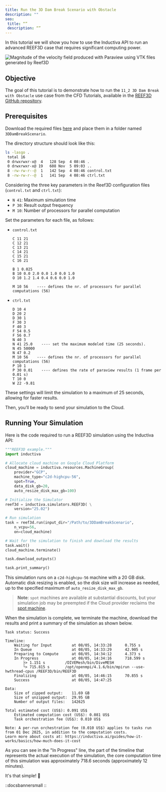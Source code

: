 ```yaml
---
title: Run the 3D Dam Break Scenario with Obstacle
description: ""
seo:
 title: “”
 description: “”
---
```


In this tutorial we will show you how to use the Inductiva API to run an advanced REEF3D case that requires significant computing power.

![Magnitude of the velocity field produced with Paraview using VTK files generated by Reef3D](reef3d/reef3d_3d_dam_break_with_obs.gif)

## Objective
The goal of this tutorial is to demonstrate how to run the `11_2 3D Dam Break with Obstacle` use case from the CFD Tutorials, available in the [REEF3D GitHub repository](https://github.com/REEF3D/REEF3D/tree/master).

## Prerequisites
Download the required files [here](https://github.com/REEF3D/REEF3D/tree/25.02/Tutorials/REEF3D_CFD/11_2%203D%20Dam%20Break%20with%20Obstacle) and place them in a folder named `3DDamBreakScenario`.

The directory structure should look like this:
   ```bash
   ls -lasgo .
    total 16
    0 drwxrwxr-x@  4   128 Sep  4 08:46 .
    0 drwxrwxr-x@ 19   608 Nov  5 09:03 ..
    8 -rw-rw-r--@  1   142 Sep  4 08:46 control.txt
    8 -rw-rw-r--@  1   141 Sep  4 08:46 ctrl.txt
   ```
Considering the three key parameters in the Reef3D configuration files (`control.txt` and `ctrl.txt`):
- `N 41`: Maximum simulation time
- `P 30`: Result output frequency
- `M 10`: Number of processors for parallel computation

Set the parameters for each file, as follows:
- `control.txt`

	```
	C 11 21
	C 12 21
	C 13 21
	C 14 21
	C 15 21
	C 16 21

	B 1 0.025
	B 10 0.0 2.0 0.0 1.0 0.0 1.0
	O 10 1.2 1.4 0.4 0.6 0.0 1.0

	M 10 56    ---- defines the nr. of processors for parallel computations (56)
   ```

 - `ctrl.txt`

  	```
	D 10 4
	D 20 2
	D 30 1
	F 30 3
	F 40 3
	F 54 0.5
	F 56 0.7
	N 40 3
	N 41 25.0    ---- set the maximum modeled time (25 seconds).
	N 45 50000
	N 47 0.2
	M 10 56    ---- defines the nr. of processors for parallel computations (56)
	P 10 1
	P 30 0.01    ---- defines the rate of paraview results (1 frame per 0.01 s)
	T 10 0
	W 22 -9.81
	```

These settings will limit the simulation to a maximum of 25 seconds, allowing for faster results.

Then, you’ll be ready to send your simulation to the Cloud.

## Running Your Simulation
Here is the code required to run a REEF3D simulation using the Inductiva API:

```python
"""REEF3D example."""
import inductiva

# Allocate cloud machine on Google Cloud Platform
cloud_machine = inductiva.resources.MachineGroup(
    provider="GCP",
	machine_type="c2d-highcpu-56",
	spot=True,
	data_disk_gb=20,
	auto_resize_disk_max_gb=100)

# Initialize the Simulator
reef3d = inductiva.simulators.REEF3D( \
    version="25.02")

# Run simulation
task = reef3d.run(input_dir="/Path/to/3DDamBreakScenario",
    n_vcpu=56,
    on=cloud_machine)

# Wait for the simulation to finish and download the results
task.wait()
cloud_machine.terminate()

task.download_outputs()

task.print_summary()
```

This simulation runs on a `c2d-highcpu-56` machine with a 20 GB disk. Automatic disk resizing is enabled, so the disk size will increase as needed,
up to the specified maximum of `auto_resize_disk_max_gb`.

> **Note**: `spot` machines are available at substantial discounts, but your simulation job may be preempted if
> the Cloud provider reclaims the [spot machine](/how-it-works/machines/spot-machines.md).

When the simulation is complete, we terminate the machine, download the results and print a summary of the simulation as shown below.

```
Task status: Success

Timeline:
	Waiting for Input         at 08/05, 14:33:28      0.755 s
	In Queue                  at 08/05, 14:33:29      42.905 s
	Preparing to Compute      at 08/05, 14:34:12      4.373 s
	In Progress               at 08/05, 14:34:16      718.599 s
		├> 1.151 s         /DIVEMesh/bin/DiveMESH
		└> 715.815 s       /opt/openmpi/4.1.6/bin/mpirun --use-hwthread-cpus /REEF3D/bin/REEF3D
	Finalizing                at 08/05, 14:46:15      70.855 s
	Success                   at 08/05, 14:47:25

Data:
	Size of zipped output:    11.69 GB
	Size of unzipped output:  29.95 GB
	Number of output files:   142625

Total estimated cost (US$): 0.091 US$
	Estimated computation cost (US$): 0.081 US$
	Task orchestration fee (US$): 0.010 US$

Note: A per-run orchestration fee (0.010 US$) applies to tasks run from 01 Dec 2025, in addition to the computation costs.
Learn more about costs at: https://inductiva.ai/guides/how-it-works/basics/how-much-does-it-cost
```
As you can see in the "In Progress" line, the part of the timeline that represents the actual execution of the simulation, the core computation time
of this simulation was approximately 718.6 seconds (approximately 12 minutes).

It's that simple! 🚀

::docsbannersmall
::

